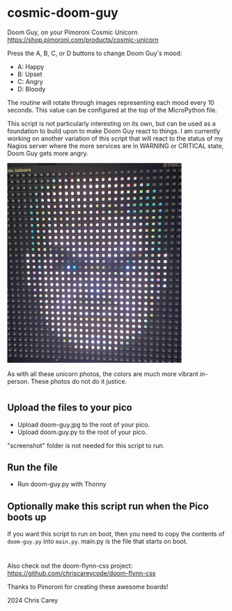 # cosmic-doom-guy

Doom Guy, on your Pimoroni Cosmic Unicorn
https://shop.pimoroni.com/products/cosmic-unicorn

Press the A, B, C, or D buttons to change Doom Guy's mood:
- A: Happy
- B: Upset
- C: Angry
- D: Bloody

The routine will rotate through images representing each mood every 10 seconds.
This value can be configured at the top of the MicroPython file.

This script is not particularly interesting on its own, but can be used as a foundation to build upon to make Doom Guy react to things. I am currently working on another variation of this script that will react to the status of my Nagios server where the more services are in WARNING or CRITICAL state, Doom Guy gets more angry.

![Doom Guy Image](doom-guy-photo-400.jpg "Doom Guy")

As with all these unicorn photos, the colors are much more vibrant in-person. These photos do not do it justice.

#

## Upload the files to your pico

- Upload doom-guy.jpg to the root of your pico.
- Upload doom.guy.py to the root of your pico.

"screenshot" folder is not needed for this script to run.

## Run the file

- Run doom-guy.py with Thonny

## Optionally make this script run when the Pico boots up

If you want this script to run on boot, then you need to copy the contents of `doom-guy.py` into `main.py`. main.py is the file that starts on boot.

#

Also check out the doom-flynn-css project: https://github.com/chriscareycode/doom-flynn-css

Thanks to Pimoroni for creating these awesome boards!

2024 Chris Carey
